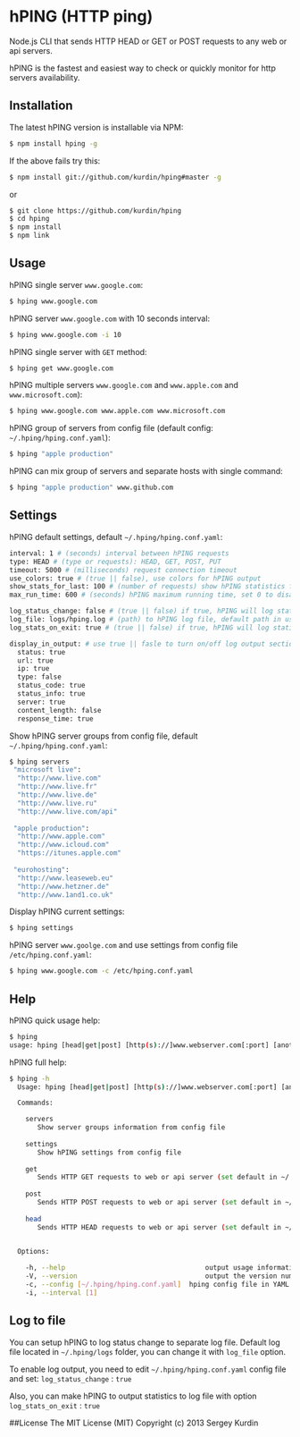hPING (HTTP ping)
=====

Node.js CLI that sends HTTP HEAD or GET or POST requests to any web or api servers.

hPING is the fastest and easiest way to check or quickly monitor for http servers availability.

## Installation
The latest hPING version is installable via NPM:
```bash
$ npm install hping -g
```
If the above fails try this:
```bash
$ npm install git://github.com/kurdin/hping#master -g
```
or
```bash
$ git clone https://github.com/kurdin/hping
$ cd hping 
$ npm install 
$ npm link 
```
## Usage

hPING single server ``www.google.com``:
```bash
$ hping www.google.com 
```
hPING server ``www.google.com`` with 10 seconds interval:
```bash
$ hping www.google.com -i 10 
```
hPING single server with ``GET`` method:
```bash
$ hping get www.google.com
```
hPING multiple servers ``www.google.com`` and ``www.apple.com`` and ``www.microsoft.com``):
```bash
$ hping www.google.com www.apple.com www.microsoft.com
```
hPING group of servers from config file (default config: ``~/.hping/hping.conf.yaml``):
```bash
$ hping "apple production"
```
hPING can mix group of servers and separate hosts with single command:
```bash
$ hping "apple production" www.github.com
```
## Settings
hPING default settings, default ``~/.hping/hping.conf.yaml``:
```bash
interval: 1 # (seconds) interval between hPING requests
type: HEAD # (type or requests): HEAD, GET, POST, PUT
timeout: 5000 # (milliseconds) request connection timeout
use_colors: true # (true || false), use colors for hPING output
show_stats_for_last: 100 # (number of requests) show hPING statistics for last X number of requests, set 0 to disable
max_run_time: 600 # (seconds) hPING maximum running time, set 0 to disable

log_status_change: false # (true || false) if true, hPING will log status changes to log file
log_file: logs/hping.log # (path) to hPING log file, default path in users home .hping folder
log_stats_on_exit: true # (true || false) if true, hPING will log statistics to file on exit

display_in_output: # use true || fasle to turn on/off log output sections
  status: true 
  url: true
  ip: true
  type: false
  status_code: true
  status_info: true
  server: true
  content_length: false
  response_time: true
```
Show hPING server groups from config file, default ``~/.hping/hping.conf.yaml``:
```bash
$ hping servers
 "microsoft live": 
  "http://www.live.com"
  "http://www.live.fr"
  "http://www.live.de"
  "http://www.live.ru"
  "http://www.live.com/api"
 
 "apple production": 
  "http://www.apple.com"
  "http://www.icloud.com"
  "https://itunes.apple.com"
 
 "eurohosting": 
  "http://www.leaseweb.eu"
  "http://www.hetzner.de"
  "http://www.1and1.co.uk"
```
Display hPING current settings:
```bash
$ hping settings
```
hPING server ``www.goolge.com`` and use settings from config file ``/etc/hping.conf.yaml``:
```bash
$ hping www.google.com -c /etc/hping.conf.yaml 
```
## Help
hPING quick usage help:
```bash
$ hping 
usage: hping [head|get|post] [http(s)://]www.webserver.com[:port] [another host] [server group]
```
hPING full help:
```bash
$ hping -h
  Usage: hping [head|get|post] [http(s)://]www.webserver.com[:port] [another host] [server group]

  Commands:

    servers 
       Show server groups information from config file
    
    settings 
       Show hPING settings from config file
    
    get 
       Sends HTTP GET requests to web or api server (set default in ~/.hping/hping.conf.yaml)
    
    post 
       Sends HTTP POST requests to web or api server (set default in ~/.hping/hping.conf.yaml)
    
    head 
       Sends HTTP HEAD requests to web or api server (set default in ~/.hping/hping.conf.yaml)
    

  Options:

    -h, --help                                   output usage information
    -V, --version                                output the version number
    -c, --config [~/.hping/hping.conf.yaml]  hping config file in YAML format
    -i, --interval [1] 
```
## Log to file
You can setup hPING to log status change to separate log file. Default log file located in ``~/.hping/logs`` folder, you can change it with ``log_file`` option. 

To enable log output, you need to edit ``~/.hping/hping.conf.yaml`` config file and set: ``log_status_change`` : ``true``

Also, you can make hPING to output statistics to log file with option ``log_stats_on_exit`` : ``true``

##License
The MIT License (MIT)
Copyright (c) 2013 Sergey Kurdin
